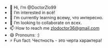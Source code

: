 - 👋 Hi, I’m @DoctorZlo99
- 👀 I’m interested in всё!
- 🌱 I’m currently learning всему, что интересно.
- 💞️ I’m looking to collaborate on всех.
- 📫 How to reach me zlodoctor36@gmail.com
- 😄 Pronouns: :)
- ⚡ Fun fact: Честность - это черта характера!

<!---
DoctorZlo99/DoctorZlo99 is a ✨ special ✨ repository because its `README.md` (this file) appears on your GitHub profile.
You can click the Preview link to take a look at your changes.
--->
